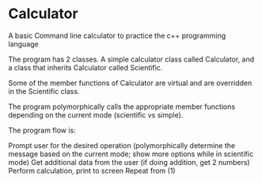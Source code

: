 # Calculator

A basic Command line calculator to practice the c++ programming language

The program has 2 classes. A simple calculator class called Calculator, and a class that inherits Calculator called Scientific.

Some of the member functions of Calculator are virtual and are overridden in the Scientific class.

The program polymorphically calls the appropriate member functions depending on the current mode (scientific vs simple).

The program flow is:

Prompt user for the desired operation (polymorphically determine the message based on the current mode; show more options while in scientific mode)
Get additional data from the user (if doing addition, get 2 numbers)
Perform calculation, print to screen
Repeat from (1)
